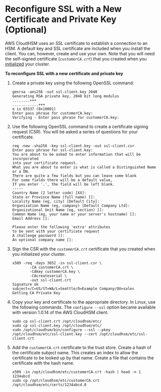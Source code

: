 # Reconfigure SSL with a New Certificate and Private Key \(Optional\)<a name="getting-started-ssl"></a>

AWS CloudHSM uses an SSL certificate to establish a connection to an HSM\. A default key and SSL certificate are included when you install the client\. You can, however, create and use your own\. Note that you will need the self–signed certificate \(*`customerCA.crt`*\) that you created when you [initialized](initialize-cluster.md#sign-csr-create-cert) your cluster\. 

**To reconfigure SSL with a new certificate and private key**

1. Create a private key using the following OpenSSL command:

   ```
   genrsa -aes256 -out ssl-client.key 2048
   Generating RSA private key, 2048 bit long modulus
   ........+++
   ............+++
   e is 65537 (0x10001)
   Enter pass phrase for customerCA.key:
   Verifying - Enter pass phrase for customerCA.key:
   ```

1. Use the following OpenSSL command to create a certificate signing request \(CSR\)\. You will be asked a series of questions for your certificate\. 

   ```
   req -new -sha256 -key ssl-client.key -out ssl-client.csr
   Enter pass phrase for ssl-client.key:
   You are about to be asked to enter information that will be incorporated
   into your certificate request.
   What you are about to enter is what is called a Distinguished Name or a DN.
   There are quite a few fields but you can leave some blank
   For some fields there will be a default value,
   If you enter '.', the field will be left blank.
   -----
   Country Name (2 letter code) [XX]:
   State or Province Name (full name) []:
   Locality Name (eg, city) [Default City]:
   Organization Name (eg, company) [Default Company Ltd]:
   Organizational Unit Name (eg, section) []:
   Common Name (eg, your name or your server's hostname) []:
   Email Address []:
    
   Please enter the following 'extra' attributes
   to be sent with your certificate request
   A challenge password []:
   An optional company name []:
   ```

1. Sign the CSR with the *`customerCA.crt`* certificate that you created when you initialized your cluster\. 

   ```
   x509 -req -days 3652 -in ssl-client.csr \
           -CA customerCA.crt \
           -CAkey customerCA.key \
           -CAcreateserial \
           -out ssl-client.crt
   Signature ok
   subject=/C=US/ST=WA/L=Seattle/O=Example Company/OU=sales
   Getting CA Private Key
   ```

1. Copy your key and certificate to the appropriate directory\. In Linux, use the following commands\. The `configure --ssl` option became available with version 1\.0\.14 of the AWS CloudHSM client\. 

   ```
   sudo cp ssl-client.crt /opt/cloudhsm/etc/
   sudo cp ssl-client.key /opt/cloudhsm/etc/
   sudo /opt/cloudhsm/bin/configure --ssl --pkey /opt/cloudhsm/etc/ssl-client.key --cert /opt/cloudhsm/etc/ssl-client.crt
   ```

1. Add the `customerCA.crt` certificate to the trust store\. Create a hash of the certificate subject name\. This creates an index to allow the certificate to be looked up by that name\. Create a file that contains the certificate with the hash name\. 

   ```
   x509 -in /opt/cloudhsm/etc/customerCA.crt -hash | head -n 1
   1234abcd
   sudo cp /opt/cloudhsm/etc/customerCA.crt /opt/cloudhsm/etc/certs/1234abcd.0
   ```